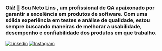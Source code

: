 ### Olá! 👋 Sou Neto Lins , um profissional de QA apaixonado por garantir a excelência em produtos de software. Com uma sólida experiência em testes e análise de qualidade, estou sempre buscando maneiras de melhorar a usabilidade, desempenho e confiabilidade dos produtos em que trabalho.

[![Linkedin](https://img.shields.io/badge/LinkedIn-0077B5?style=for-the-badge&logo=linkedin&logoColor=white)](https://www.linkedin.com/in/neto-lins-pcd-528aa050/)
[![Instagram](https://img.shields.io/badge/Instagram-E4405F?style=for-the-badge&logo=instagram&logoColor=white)](https://www.instagram.com/setimus.lins/)

